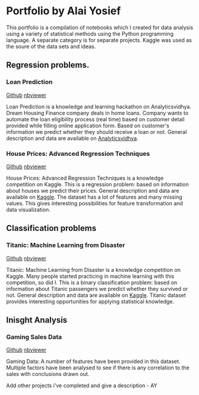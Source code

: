 # Portfolio by Alai Yosief

This portfolio is a compilation of notebooks which I created for data analysis using a variety of statistical methods using the Python programming language. A separate category is for separate projects. Kaggle was used as the soure of the data sets and ideas.

## Regression problems.

### Loan Prediction

[Github](https://github.com/AlaiY95/Alai.Github.io/blob/main/Notebooks/Loan_Prediction.ipynb) [nbviewer](https://nbviewer.jupyter.org/github/AlaiY95/Alai.Github.io/blob/main/Notebooks/Loan_Prediction.ipynb)

Loan Prediction is a knowledge and learning hackathon on Analyticsvidhya. Dream Housing Finance company deals in home loans. Company wants to automate the loan eligibility process (real time) based on customer detail provided while filling online application form. Based on customer's information we predict whether they should receive a loan or not. General description and data are available on [Analyticsvidhya](https://datahack.analyticsvidhya.com/contest/practice-problem-loan-prediction-iii/).

### House Prices: Advanced Regression Techniques

[Github](https://github.com/AlaiY95/Alai.Github.io/blob/main/Notebooks/House_Prices.ipynb) [nbviewer](https://nbviewer.jupyter.org/github/AlaiY95/Alai.Github.io/blob/main/Notebooks/House_Prices.ipynb)

House Prices: Advanced Regression Techniques is a knowledge competition on Kaggle. This is a regression problem: based on information about houses we predict their prices. General description and data are available on [Kaggle](https://www.kaggle.com/c/house-prices-advanced-regression-techniques).
The dataset has a lot of features and many missing values. This gives interesting possibilities for feature transformation and data visualization.

## Classification problems

### Titanic: Machine Learning from Disaster

[Github](https://github.com/AlaiY95/Alai.Github.io/blob/main/Notebooks/Titanic.ipynb) [nbviewer](https://nbviewer.jupyter.org/github/AlaiY95/Alai.Github.io/blob/main/Notebooks/Titanic.ipynb)

Titanic: Machine Learning from Disaster is a knowledge competition on Kaggle. Many people started practicing in machine learning with this competition, so did I. This is a binary classification problem: based on information about Titanic passengers we predict whether they survived or not. General description and data are available on [Kaggle](https://www.kaggle.com/c/titanic).
Titanic dataset provides interesting opportunities for applying statistical knowledge.

## Inisght Analysis

### Gaming Sales Data

[Github](https://github.com/AlaiY95/Alai.Github.io/blob/main/Notebooks/Games_Analysis.ipynb) [nbviewer](https://nbviewer.jupyter.org/github/AlaiY95/Alai.Github.io/blob/main/Notebooks/Games_Analysis.ipynb)

Gaming Data: A number of features have been provided in this dataset. Multiple factors have been analysed to see if there is any correlation to the sales with conclusions drawn out.

Add other projects i've completed and give a description - AY
